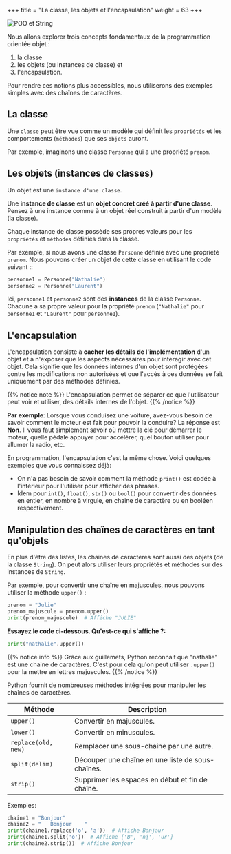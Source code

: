 +++
title = "La classe, les objets et l'encapsulation"
weight = 63
+++

![POO et String](../poo-string.jpeg?width=25vw)


Nous allons explorer trois concepts fondamentaux de la programmation orientée objet : 
1. la classe
1. les objets (ou instances de classe) et 
1. l'encapsulation. 

Pour rendre ces notions plus accessibles, nous utiliserons des exemples simples avec des chaînes de caractères.

## La classe

Une `classe` peut être vue comme un modèle qui définit les `propriétés` et les comportements (`méthodes`) que ses `objets` auront.

Par exemple, imaginons une classe `Personne` qui a une propriété `prenom`.

## Les objets (instances de classes)

Un objet est une `instance d'une classe`. 

Une **instance de classe** est un **objet concret créé à partir d'une classe**. Pensez à une instance comme à un objet réel construit à partir d'un modèle (la classe). 

Chaque instance de classe possède ses propres valeurs pour les `propriétés` et `méthodes` définies dans la classe.

Par exemple, si nous avons une classe `Personne` définie avec une propriété `prenom`. Nous pouvons créer un objet de cette classe en utilisant le code suivant ::


```python
personne1 = Personne("Nathalie")
personne2 = Personne("Laurent")
```

Ici, `personne1` et `personne2` sont des **instances** de la classe `Personne`. Chacune a sa propre valeur pour la propriété `prenom` (`"Nathalie"` pour `personne1` et `"Laurent"` pour `personne1`).


## L'encapsulation

L'encapsulation consiste à **cacher les détails de l'implémentation** d'un objet et à n'exposer que les aspects nécessaires pour interagir avec cet objet. Cela signifie que les données internes d'un objet sont protégées contre les modifications non autorisées et que l'accès à ces données se fait uniquement par des méthodes définies.

{{% notice note %}}
L'encapsulation permet de séparer ce que l'utilisateur peut voir et utiliser, des détails internes de l'objet.
{{% /notice %}}

**Par exemple**: 
Lorsque vous conduisez une voiture, avez-vous besoin de savoir comment le moteur est fait pour pouvoir la conduire? La réponse est **Non**. Il vous faut simplement savoir où mettre la clé pour démarrer le moteur, quelle pédale appuyer pour accélérer, quel bouton utiliser pour allumer la radio, etc. 

En programmation, l'encapsulation c'est la même chose. Voici quelques exemples que vous connaissez déjà:
- On n'a pas besoin de savoir comment la méthode `print()` est codée à l'intérieur pour l'utiliser pour afficher des phrases. 
- Idem pour `int()`, `float()`, `str()` ou `bool()` pour convertir des données en entier, en nombre à virgule, en chaine de caractère ou en booléen respectivement.


## Manipulation des chaînes de caractères en tant qu'objets

En plus d'être des listes, les chaines de caractères sont aussi des objets (de la classe `String`). On peut alors utiliser leurs propriétés et méthodes sur des instances de `String`.

Par exemple, pour convertir une chaîne en majuscules, nous pouvons utiliser la méthode `upper()` :

```python
prenom = "Julie"
prenom_majuscule = prenom.upper()
print(prenom_majuscule)  # Affiche "JULIE"
```
**Essayez le code ci-dessous. Qu'est-ce qui s'affiche ?:**

```python
print("nathalie".upper())
```

{{% notice info %}}
Grâce aux guillemets, Python reconnait que "nathalie" est une chaine de caractères. C'est pour cela qu'on peut utiliser `.upper()` pour la mettre en lettres majuscules.
{{% /notice %}}

Python fournit de nombreuses méthodes intégrées pour manipuler les chaînes de caractères.

| Méthode | Description |
| ---- | ----|
|  `upper()` | Convertir en majuscules.|
| `lower()` | Convertir en minuscules.|
| `replace(old, new)` | Remplacer une sous-chaîne par une autre.|
| `split(delim)` | Découper une chaîne en une liste de sous-chaînes.|
| `strip()` | Supprimer les espaces en début et fin de chaîne.|

Exemples: 

```python
chaine1 = "Bonjour"
chaine2 = "   Bonjour    "
print(chaine1.replace('o', 'a'))  # Affiche Banjaur
print(chaine1.split('o'))  # Affiche ['B', 'nj', 'ur']
print(chaine2.strip())  # Affiche Bonjour 
```
